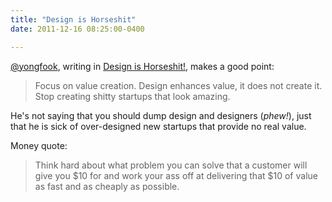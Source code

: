 ```yaml
---
title: "Design is Horseshit"
date: 2011-12-16 08:25:00-0400

---
```


[@yongfook](https://twitter.com/#!/yongfook), writing in [Design is Horseshit!](http://yongfook.com/post/14295124427/design-is-horseshit), makes a good point:

> Focus on value creation. Design enhances value, it does not create it. Stop creating shitty startups that look amazing.

He's not saying that you should dump design and designers (*phew!*), just that he is sick of over-designed new startups that provide no real value.

Money quote:

> Think hard about what problem you can solve that a customer will give you $10 for and work your ass off at delivering that $10 of value as fast and as cheaply as possible.
